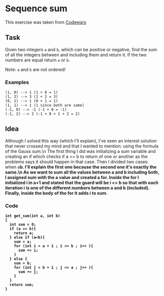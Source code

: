# Sequence sum

This exercise was taken from [Codewars](https://www.codewars.com/kata/55f2b110f61eb01779000053)

## Task
Given two integers `a` and `b`, which can be positive or negative, find the sum of all the integers between and including them and return it. If the two numbers are equal return `a` or `b`.

Note: `a` and `b` are not ordered!
### Examples
```
(1, 0) --> 1 (1 + 0 = 1)
(1, 2) --> 3 (1 + 2 = 3)
(0, 1) --> 1 (0 + 1 = 1)
(1, 1) --> 1 (1 since both are same)
(-1, 0) --> -1 (-1 + 0 = -1)
(-1, 2) --> 2 (-1 + 0 + 1 + 2 = 2)
```

## Idea
Although I solved this way (which I'll explain), I've seen an interest solution that never crossed my mind and that I wanted to mention: using the formula of the Gauss sum.\n The first thing I did was initializing a sum variable and creating an if which checks if a == b to return of one or another as the problems says it should happen in that case. Then I divided two cases: when a<b and when a>b. I'll explain the first one because the second one it's exactly the same.\n As we want to sum all the values between a and b including both, I assigned sum with the a value and created a for. Inside the for I initialized i in a+1 and stated that the guard will be i <= b so that with each iteration i is one of the different numbers between a and b (included). Finally, inside the body of the for it adds i to sum.

### Code
```
int get_sum(int a, int b)
{
  int sum = 0;
  if (a == b){
    return a;
  } else if (a<b){
    sum = a;
    for (int i = a + 1 ; i <= b ; i++ ){
      sum += i;
    }
  } else {
    sum = b;
    for (int j = b + 1 ; j <= a ; j++ ){
      sum += j;
    }
  }
  return sum;
}
```
